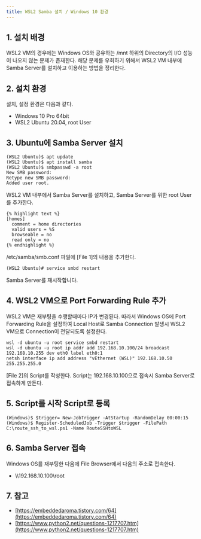 ```yaml
---
title: WSL2 Samba 설치 / Windows 10 환경
---
```


## 1. 설치 배경

WSL2 VM의 경우에는 Windows OS와 공유하는 /mnt 하위의 Directory의 I/O 성능이 나오지 않는 문제가 존재한다. 해당 문제를 우회하기 위해서 WSL2 VM 내부에 Samba Server를 설치하고 이용하는 방법을 정리한다.

## 2. 설치 환경

설치, 설정 환경은 다음과 같다.
* Windows 10 Pro 64bit
* WSL2 Ubuntu 20.04, root User

## 3. Ubuntu에 Samba Server 설치

```shell
(WSL2 Ubuntu)$ apt update
(WSL2 Ubuntu)$ apt install samba
(WSL2 Ubuntu)$ smbpasswd -a root
New SMB password:
Retype new SMB password:
Added user root.
```

WSL2 VM 내부에서 Samba Server를 설치하고, Samba Server를 위한 root User를 추가한다.

```text {caption="[File 1] /etc/samba/smb.conf", linenos=table}
{% highlight text %}
[homes]
  comment = home directories
  valid users = %S
  browseable = no
  read only = no
{% endhighlight %}
```

/etc/samba/smb.conf 파일에 [File 1]의 내용을 추가한다.

```shell
(WSL2 Ubuntu)# service smbd restart
```

Samba Server를 재시작합니다.

## 4. WSL2 VM으로 Port Forwarding Rule 추가

WSL2 VM은 재부팅을 수행할때마다 IP가 변경된다. 따라서 Windows OS에 Port Forwarding Rule을 설정하여 Local Host로 Samba Connection 발생시 WSL2 VM으로 Connection이 전달되도록 설정한다.

```shell {caption="[File 2] C:\route_ssh_to_wsl.ps1", linenos=table}
wsl -d ubuntu -u root service smbd restart
wsl -d ubuntu -u root ip addr add 192.168.10.100/24 broadcast 192.168.10.255 dev eth0 label eth0:1
netsh interface ip add address "vEthernet (WSL)" 192.168.10.50 255.255.255.0
```

[File 2]의 Script를 작성한다. Script는 192.168.10.100으로 접속시 Samba Server로 접속하게 만든다.

## 5. Script를 시작 Script로 등록

```shell
(Windows)$ $trigger= New-JobTrigger -AtStartup -RandomDelay 00:00:15
(Windows)$ Register-ScheduledJob -Trigger $trigger -FilePath C:\route_ssh_to_wsl.ps1 -Name RouteSSHtoWSL
```

## 6. Samba Server 접속

Windows OS를 재부팅한 다음에 File Browser에서 다음의 주소로 접속한다.
* \\\\192.168.10.100\root

## 7. 참고

* [https://embeddedaroma.tistory.com/64](https://embeddedaroma.tistory.com/64)
* [https://www.python2.net/questions-1217707.htm](https://www.python2.net/questions-1217707.htm)
